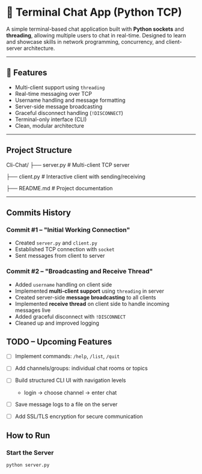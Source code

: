 # 💬 Terminal Chat App (Python TCP)

A simple terminal-based chat application built with **Python sockets** and **threading**, allowing multiple users to chat in real-time. Designed to learn and showcase skills in network programming, concurrency, and client-server architecture.

---

## 🚀 Features

- Multi-client support using `threading`
- Real-time messaging over TCP
- Username handling and message formatting
- Server-side message broadcasting
- Graceful disconnect handling (`!DISCONNECT`)
- Terminal-only interface (CLI)
- Clean, modular architecture

---

## Project Structure

Cli-Chat/
├── server.py       # Multi-client TCP server

├── client.py       # Interactive client with sending/receiving

├── README.md       # Project documentation

---

## Commits History

### Commit #1 – "Initial Working Connection"
- Created `server.py` and `client.py`
- Established TCP connection with `socket`
- Sent messages from client to server

### Commit #2 – "Broadcasting and Receive Thread"
- Added `username` handling on client side
- Implemented **multi-client support** using `threading` in server
- Created server-side **message broadcasting** to all clients
- Implemented **receive thread** on client side to handle incoming messages live
- Added graceful disconnect with `!DISCONNECT`
- Cleaned up and improved logging

## TODO – Upcoming Features

- [ ] Implement commands: `/help`, `/list`, `/quit`
- [ ] Add channels/groups: individual chat rooms or topics
- [ ] Build structured CLI UI with navigation levels
  - login → choose channel → enter chat
- [ ] Save message logs to a file on the server
- [ ] Add SSL/TLS encryption for secure communication



##  How to Run

### Start the Server
```bash
python server.py

